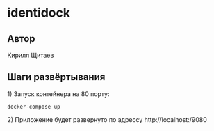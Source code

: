 # identidock

## Автор
Кирилл Щитаев
## Шаги развёртывания

1\) Запуск контейнера на 80 порту:
```dotenv
docker-compose up 
```
2\) Приложение будет развернуто по адрессу http://localhost:/9080
